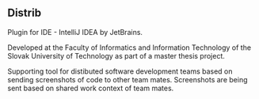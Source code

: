 ## Distrib

Plugin for IDE - IntelliJ IDEA by JetBrains.

Developed at the Faculty of Informatics and Information Technology of the Slovak University of Technology as part of a master thesis project.

Supporting tool for distibuted software development teams based on sending screenshots of code to other team mates. Screenshots are being sent based on shared work context of team mates.


